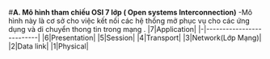 #**A.	Mô hình tham chiếu OSI 7 lớp ( Open systems Interconnection)**
-Mô hình này là cơ sở cho việc kết nối các hệ thống mở phục vụ cho các ứng dụng và di chuyển thong tin trong mạng .
|7|Application|
|-|--------------------------|
|6|Presentation|
|5|Session|
|4|Transport|
|3|Network(Lớp Mạng)|
|2|Data link|
|1|Physical|
